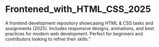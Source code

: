 # Frontened_with_HTML_CSS_2025
A frontend development repository showcasing HTML &amp; CSS tasks and assignments (2025). Includes responsive designs, animations, and best practices for modern web development. Perfect for beginners and contributors looking to refine their skills."
